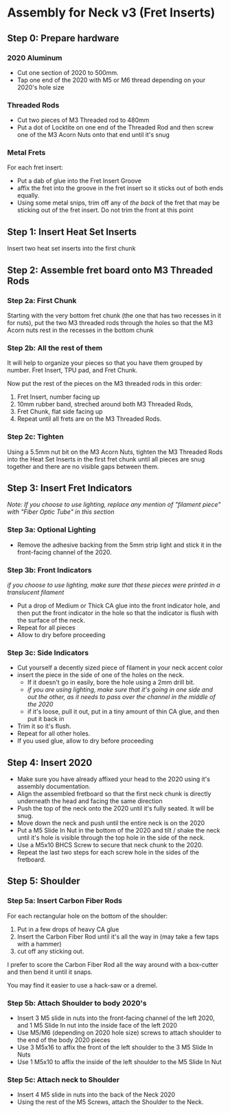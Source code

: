 # Assembly for Neck v3 (Fret Inserts)

## Step 0: Prepare hardware

### 2020 Aluminum
- Cut one section of 2020 to 500mm.
- Tap one end of the 2020 with M5 or M6 thread depending on your 2020's hole size

### Threaded Rods
- Cut two pieces of M3 Threaded rod to 480mm
- Put a dot of Locktite on one end of the Threaded Rod and then screw one of the M3 Acorn Nuts onto that end until it's snug

### Metal Frets

For each fret insert:

- Put a dab of glue into the Fret Insert Groove
- affix the fret into the groove in the fret insert so it sticks out of both ends equally.
- Using some metal snips, trim off any of *the back* of the fret that may be sticking out of the fret insert.  Do not trim the front at this point

## Step 1: Insert Heat Set Inserts
Insert two heat set inserts into the first chunk

## Step 2: Assemble fret board onto M3 Threaded Rods

### Step 2a: First Chunk

Starting with the very bottom fret chunk (the one that has two recesses in it for nuts), put the two M3 threaded rods through the holes so that the M3 Acorn nuts rest in the recesses in the bottom chunk

### Step 2b: All the rest of them

It will help to organize your pieces so that you have them grouped by number.  Fret Insert, TPU pad, and Fret Chunk. 

Now put the rest of the pieces on the M3 threaded rods in this order: 

1. Fret Insert, number facing up
2. 10mm rubber band, streched around both M3 Threaded Rods, 
3. Fret Chunk, flat side facing up
4. Repeat until all frets are on the M3 Threaded Rods.

### Step 2c: Tighten
Using a 5.5mm nut bit on the M3 Acorn Nuts, tighten the M3 Threaded Rods into the Heat Set Inserts in the first fret chunk until all pieces are snug together and there are no visible gaps between them. 

## Step 3: Insert Fret Indicators

_Note: If you choose to use lighting, replace any mention of "filament piece" with "Fiber Optic Tube" in this section_

### Step 3a: Optional Lighting

- Remove the adhesive backing from the 5mm strip light and stick it in the front-facing channel of the 2020.

### Step 3b: Front Indicators

_if you choose to use lighting, make sure that these pieces were printed in a translucent filament_

- Put a drop of Medium or Thick CA glue into the front indicator hole, and then put the front indicator in the hole so that the indicator is flush with the surface of the neck.  
- Repeat for all pieces
- Allow to dry before proceeding

### Step 3c: Side Indicators

- Cut yourself a decently sized piece of filament in your neck accent color
- insert the piece in the side of one of the holes on the neck.  
  - If it doesn't go in easily, bore the hole using a 2mm drill bit.  
  - _if you are using lighting, make sure that it's going in one side and out the other, as it needs to pass over the channel in the middle of the 2020_
  - if it's loose, pull it out, put in a tiny amount of thin CA glue, and then put it back in
- Trim it so it's flush.
- Repeat for all other holes. 
- If you used glue, allow to dry before proceeding

## Step 4: Insert 2020

- Make sure you have already affixed your head to the 2020 using it's assembly documentation. 
- Align the assembled fretboard so that the first neck chunk is directly underneath the head and facing the same direction
- Push the top of the neck onto the 2020 until it's fully seated.  It will be snug.
- Move down the neck and push until the entire neck is on the 2020
- Put a M5 Slide In Nut in the bottom of the 2020 and tilt / shake the neck until it's hole is visible through the top hole in the side of the neck.
- Use a M5x10 BHCS Screw to secure that neck chunk to the 2020.
- Repeat the last two steps for each screw hole in the sides of the fretboard.

## Step 5: Shoulder

### Step 5a: Insert Carbon Fiber Rods

For each rectangular hole on the bottom of the shoulder:

1. Put in a few drops of heavy CA glue
2. Insert the Carbon Fiber Rod until it's all the way in (may take a few taps with a hammer) 
3. cut off any sticking out.

  I prefer to score the Carbon Fiber Rod all the way around with a box-cutter and then bend it until it snaps.

  You may find it easier to use a hack-saw or a dremel.
 
### Step 5b: Attach Shoulder to body 2020's

- Insert 3 M5 slide in nuts into the front-facing channel of the left 2020, and 1 M5 Slide In nut into the inside face of the left 2020
- Use M5/M6 (depending on 2020 hole size) screws to attach shoulder to the end of the body 2020 pieces
- Use 3 M5x16 to affix the front of the left shoulder to the 3 M5 Slide In Nuts
- Use 1 M5x10 to affix the inside of the left shoulder to the M5 Slide In Nut

### Step 5c: Attach neck to Shoulder
- Insert 4 M5 slide in nuts into the back of the Neck 2020
- Using the rest of the M5 Screws, attach the Shoulder to the Neck.
